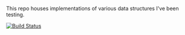 This repo houses implementations of various data structures I've been testing.

[![Build Status](https://travis-ci.org/jbetten/DataStructures.svg?branch=master)](https://travis-ci.org/jbetten/DataStructures)

